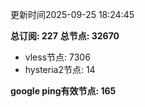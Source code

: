 更新时间2025-09-25 18:24:45

**总订阅: 227**
**总节点: 32670**
- vless节点: 7306
- hysteria2节点: 14

**google ping有效节点: 165**
